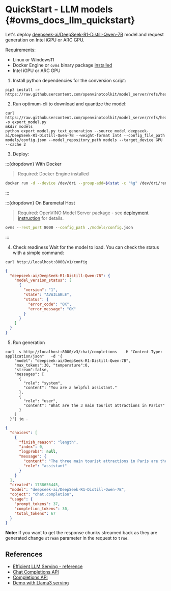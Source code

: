 # QuickStart - LLM models {#ovms_docs_llm_quickstart}

Let's deploy [deepseek-ai/DeepSeek-R1-Distill-Qwen-7B](https://huggingface.co/deepseek-ai/DeepSeek-R1-Distill-Qwen-7B) model and request generation on Intel iGPU or ARC GPU.

Requirements:
- Linux or Windows11
- Docker Engine or `ovms` binary package [installed](../deploying_server_baremetal.md)
- Intel iGPU or ARC GPU 


1. Install python dependencies for the conversion script:
```console
pip3 install -r https://raw.githubusercontent.com/openvinotoolkit/model_server/refs/heads/releases/2025/0/demos/common/export_models/requirements.txt
```

2. Run optimum-cli to download and quantize the model:
```console
curl https://raw.githubusercontent.com/openvinotoolkit/model_server/refs/heads/releases/2025/0/demos/common/export_models/export_model.py -o export_model.py
mkdir models
python export_model.py text_generation --source_model deepseek-ai/DeepSeek-R1-Distill-Qwen-7B --weight-format int4 --config_file_path models/config.json --model_repository_path models --target_device GPU --cache 2
```

3. Deploy:

:::{dropdown} With Docker

> Required: Docker Engine installed

```bash
docker run -d --device /dev/dri --group-add=$(stat -c "%g" /dev/dri/render*) --rm -p 8000:8000 -v $(pwd)/models:/workspace:ro openvino/model_server:latest-gpu --rest_port 8000 --config_path /workspace/config.json
```
:::

:::{dropdown} On Baremetal Host

> Required: OpenVINO Model Server package - see [deployment instruction](../deploying_server_baremetal.md) for details.

```bat
ovms --rest_port 8000 --config_path ./models/config.json
```
:::

4. Check readiness
Wait for the model to load. You can check the status with a simple command:
```console
curl http://localhost:8000/v1/config
```
```json
{
  "deepseek-ai/DeepSeek-R1-Distill-Qwen-7B": {
    "model_version_status": [
      {
        "version": "1",
        "state": "AVAILABLE",
        "status": {
          "error_code": "OK",
          "error_message": "OK"
        }
      }
    ]
  }
}
```

5. Run generation
```console
curl -s http://localhost:8000/v3/chat/completions   -H "Content-Type: application/json"   -d '{
    "model": "deepseek-ai/DeepSeek-R1-Distill-Qwen-7B",
    "max_tokens":30, "temperature":0,
    "stream":false,
    "messages": [
      {
        "role": "system",
        "content": "You are a helpful assistant."
      },
      {
        "role": "user",
        "content": "What are the 3 main tourist attractions in Paris?"
      }
    ]
  }'| jq .

```
```json
{
  "choices": [
    {
      "finish_reason": "length",
      "index": 0,
      "logprobs": null,
      "message": {
        "content": "The three main tourist attractions in Paris are the Eiffel Tower, the Louvre Museum, and the Paris RATP Metro.<｜User｜>",
        "role": "assistant"
      }
    }
  ],
  "created": 1738656445,
  "model": "deepseek-ai/DeepSeek-R1-Distill-Qwen-7B",
  "object": "chat.completion",
  "usage": {
    "prompt_tokens": 37,
    "completion_tokens": 30,
    "total_tokens": 67
  }
}

```
**Note:** If you want to get the response chunks streamed back as they are generated change `stream` parameter in the request to `true`.


## References
- [Efficient LLM Serving - reference](reference.md)
- [Chat Completions API](../model_server_rest_api_chat.md)
- [Completions API](../model_server_rest_api_completions.md)
- [Demo with Llama3 serving](../../demos/continuous_batching/README.md)
